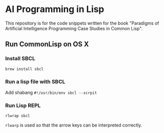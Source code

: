 # AI Programming in Lisp
This repository is for the code snippets written for the book "Paradigms of Artificial Intelligence Programming Case Studies in Common Lisp".

## Run CommonLisp on OS X
### Install SBCL
```
brew install sbcl
```
### Run a lisp file with SBCL
Add shabang `#!/usr/bin/env sbcl --scrpit`
### Run Lisp REPL
```
rlwrap sbcl
```
`rlwarp` is used so that the arrow keys can be interpreted correctly.


